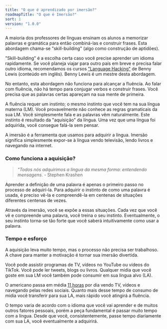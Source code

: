 ```yaml
---
title: "O que é aprendizado por imersão?"
roadmapTitle: "O que é Imersão?"
sort: 1
version: "1.0.0"
---
```


A maioria dos professores de línguas ensinam os alunos a memorizar palavras e gramática para então combiná-las e construir frases. Esta abordagem chama-se "skill-building" (algo como construção de aptidões).

"Skill-building" é a escolha certa caso você precise aprender um idioma rapidamente. Se você planeja viajar para outro país em breve e precisa falar outro idioma, recomendamos os cursos ["Language Hacking"][benny-lewis] de Benny Lewis (conteúdo em inglês). Benny Lewis é um mestre desta abordagem.

No entanto, esta abordagem não funciona para alcançar a fluência. Ao falar com fluência, não há tempo para conjugar verbos e construir frases. Você precisa que as palavras certas apareçam na sua mente de primeira.

A fluência requer um instinto; o mesmo instinto que você tem na sua língua materna (LM). Você provavelmente não conhece as regras gramaticais da sua LM. Você simplesmente fala e as palavras vêm naturalmente. Este instinto é resultado da "aquisição" da língua. Uma vez que uma língua foi adquirida, você consegue falá-la sem pensar.

A imersão é a ferramenta que usamos para adquirir a língua. Imersão significa simplesmente expor-se à língua vendo televisão, lendo livros e navegando na internet.


### Como funciona a aquisição?
> *"Todos nós adquirimos a língua da mesma forma: entendendo mensagens.* - Stephen Krashen

Aprender a definição de uma palavra é apenas o primeiro passo no processo de adquirí-la. Para adquirir o instinto de como uma palavra é usada, é preciso vê-la e compreendê-la em centenas de situações diferentes centenas de vezes.

Através da imersão, você se expõe a essas situações. Cada vez que você vê e compreende uma palavra, você treina o seu instinto. Eventualmente, o seu instinto torna-se tão forte que você saberá intuitivamente como usar a palavra.


### Tempo e esforço
A aquisição leva muito tempo, mas o processo não precisa ser trabalhoso. A chave para manter a motivação é tornar sua imersão divertida.

Você pode assistir programas de TV, vídeos no YouTube ou vídeos do TikTok. Você pode ler tweets, blogs ou livros. Qualquer midia que você goste em sua LM você também pode consumir em sua língua alvo (LA).

O americano passa em média [11 horas][nielson] por dia vendo TV, vídeos e navegando pelas redes sociais. Quanto mais desse tempo de consumo de midia você transferir para sua LA, mais rápido você atingirá a fluência.

O tempo varia de acordo com o idioma que você vai aprender e de muitos outros fatores pessoais, porém a peça fundamental é passar muito tempo com a língua. Desde que você, consistentemente, passe tempo diariamente com sua LA, você eventualmente a adquirirá.


[nielson]: https://www.nielsen.com/us/en/insights/article/2018/time-flies-us-adults-now-spend-nearly-half-a-day-interacting-with-media/
[benny-lewis]: https://languagehacking.com/books/

